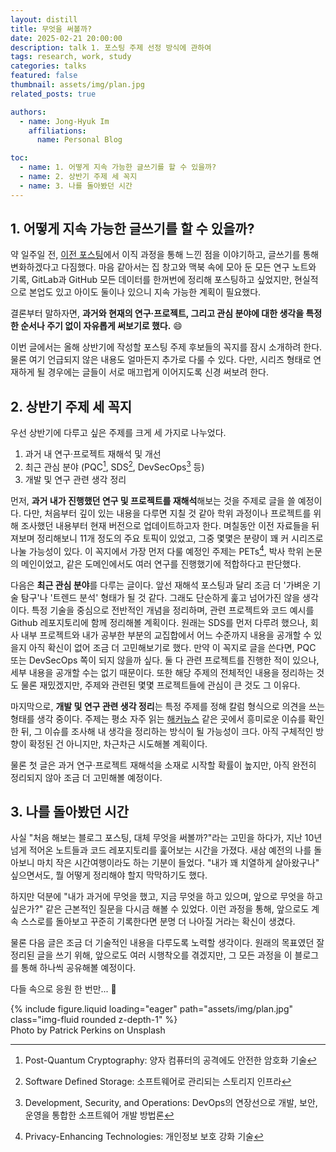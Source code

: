 ```yaml
---
layout: distill
title: 무엇을 써볼까?
date: 2025-02-21 20:00:00
description: talk 1. 포스팅 주제 선정 방식에 관하여
tags: research, work, study
categories: talks
featured: false
thumbnail: assets/img/plan.jpg
related_posts: true

authors:
  - name: Jong-Hyuk Im
    affiliations:
      name: Personal Blog

toc:
  - name: 1. 어떻게 지속 가능한 글쓰기를 할 수 있을까?
  - name: 2. 상반기 주제 세 꼭지
  - name: 3. 나를 돌아봤던 시간
---
```


## 1. 어떻게 지속 가능한 글쓰기를 할 수 있을까?

약 일주일 전, [이전 포스팅](/blog/2025/talk0)에서 이직 과정을 통해 느낀 점을 이야기하고, 글쓰기를 통해 변화하겠다고 다짐했다. 마음 같아서는 집 창고와 맥북 속에 모아 둔 모든 연구 노트와 기록, GitLab과 GitHub 모든 데이터를 한꺼번에 정리해 포스팅하고 싶었지만, 현실적으로 본업도 있고 아이도 둘이나 있으니 지속 가능한 계획이 필요했다.

결론부터 말하자면, **과거와 현재의 연구·프로젝트, 그리고 관심 분야에 대한 생각을 특정한 순서나 주기 없이 자유롭게 써보기로 했다.** 😄

이번 글에서는 올해 상반기에 작성할 포스팅 주제 후보들의 꼭지를 잠시 소개하려 한다. 물론 여기 언급되지 않은 내용도 얼마든지 추가로 다룰 수 있다. 다만, 시리즈 형태로 연재하게 될 경우에는 글들이 서로 매끄럽게 이어지도록 신경 써보려 한다.

## 2. 상반기 주제 세 꼭지

우선 상반기에 다루고 싶은 주제를 크게 세 가지로 나누었다.

1. 과거 내 연구·프로젝트 재해석 및 개선
2. 최근 관심 분야 (PQC[^1], SDS[^2], DevSecOps[^3] 등)
3. 개발 및 연구 관련 생각 정리

먼저, **과거 내가 진행했던 연구 및 프로젝트를 재해석**해보는 것을 주제로 글을 쓸 예정이다. 다만, 처음부터 깊이 있는 내용을 다루면 지칠 것 같아 학위 과정이나 프로젝트를 위해 조사했던 내용부터 현재 버전으로 업데이트하고자 한다. 며칠동안 이전 자료들을 뒤져보며 정리해보니 11개 정도의 주요 토픽이 있었고, 그중 몇몇은 분량이 꽤 커 시리즈로 나눌 가능성이 있다. 이 꼭지에서 가장 먼저 다룰 예정인 주제는 PETs[^4], 박사 학위 논문의 메인이었고, 같은 도메인에서도 여러 연구를 진행했기에 적합하다고 판단했다.

다음은 **최근 관심 분야**를 다루는 글이다. 앞선 재해석 포스팅과 달리 조금 더 '가벼운 기술 탐구'나 '트렌드 분석' 형태가 될 것 같다. 그래도 단순하게 훑고 넘어가진 않을 생각이다. 특정 기술을 중심으로 전반적인 개념을 정리하며, 관련 프로젝트와 코드 예시를 Github 레포지토리에 함께 정리해볼 계획이다. 원래는 SDS를 먼저 다루려 했으나, 회사 내부 프로젝트와 내가 공부한 부분의 교집합에서 어느 수준까지 내용을 공개할 수 있을지 아직 확신이 없어 조금 더 고민해보기로 했다. 만약 이 꼭지로 글을 쓴다면, PQC 또는 DevSecOps 쪽이 되지 않을까 싶다. 둘 다 관련 프로젝트를 진행한 적이 있으나, 세부 내용을 공개할 수는 없기 때문이다. 또한 해당 주제의 전체적인 내용을 정리하는 것도 물론 재밌겠지만, 주제와 관련된 몇몇 프로젝트들에 관심이 큰 것도 그 이유다.

마지막으로, **개발 및 연구 관련 생각 정리**는 특정 주제를 정해 칼럼 형식으로 의견을 쓰는 형태를 생각 중이다. 주제는 평소 자주 읽는 [해커뉴스](https://news.ycombinator.com/) 같은 곳에서 흥미로운 이슈를 확인한 뒤, 그 이슈를 조사해 내 생각을 정리하는 방식이 될 가능성이 크다. 아직 구체적인 방향이 확정된 건 아니지만, 차근차근 시도해볼 계획이다.

물론 첫 글은 과거 연구·프로젝트 재해석을 소재로 시작할 확률이 높지만, 아직 완전히 정리되지 않아 조금 더 고민해볼 예정이다.

## 3. 나를 돌아봤던 시간

사실 "처음 해보는 블로그 포스팅, 대체 무엇을 써볼까?"라는 고민을 하다가, 지난 10년 넘게 적어온 노트들과 코드 레포지토리를 훑어보는 시간을 가졌다. 새삼 예전의 나를 돌아보니 마치 작은 시간여행이라도 하는 기분이 들었다. "내가 꽤 치열하게 살아왔구나" 싶으면서도, 뭘 어떻게 정리해야 할지 막막하기도 했다.

하지만 덕분에 "내가 과거에 무엇을 했고, 지금 무엇을 하고 있으며, 앞으로 무엇을 하고 싶은가?" 같은 근본적인 질문을 다시금 해볼 수 있었다. 이런 과정을 통해, 앞으로도 계속 스스로를 돌아보고 꾸준히 기록한다면 분명 더 나아질 거라는 확신이 생겼다.

물론 다음 글은 조금 더 기술적인 내용을 다루도록 노력할 생각이다. 원래의 목표였던 잘 정리된 글을 쓰기 위해, 앞으로도 여러 시행착오를 겪겠지만, 그 모든 과정을 이 블로그를 통해 하나씩 공유해볼 예정이다.

다들 속으로 응원 한 번만... :pray:

[^1]: Post-Quantum Cryptography: 양자 컴퓨터의 공격에도 안전한 암호화 기술
[^2]: Software Defined Storage: 소프트웨어로 관리되는 스토리지 인프라
[^3]: Development, Security, and Operations: DevOps의 연장선으로 개발, 보안, 운영을 통합한 소프트웨어 개발 방법론
[^4]: Privacy-Enhancing Technologies: 개인정보 보호 강화 기술

<div class="row mt-3">
    <div class="col-sm mt-3 mt-md-0">
        {% include figure.liquid loading="eager" path="assets/img/plan.jpg" class="img-fluid rounded z-depth-1" %}
    </div>
</div>
<div class="caption">
    Photo by Patrick Perkins on Unsplash
</div>
